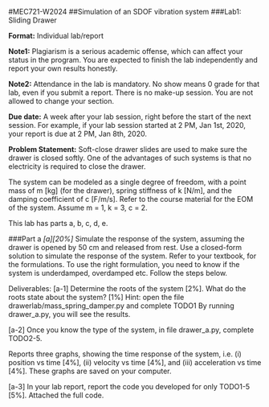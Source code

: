 #MEC721-W2024
##Simulation of an SDOF vibration system
###Lab1: Sliding Drawer

**Format:** Individual lab/report

**Note1:** Plagiarism is a serious academic offense, which can affect your status in the program. You are expected to finish the lab independently and report your own results honestly.

**Note2:** Attendance in the lab is mandatory. No show means 0 grade for that lab, even if you submit a report. There is no make-up session. You are not allowed to change your section.

**Due date:** A week after your lab session, right before the start of the next session. For example, if your lab session started at 2 PM, Jan 1st, 2020, your report is due at 2 PM, Jan 8th, 2020.



**Problem Statement:**  Soft-close drawer slides are used to make sure the drawer is closed softly. One of the advantages of such systems is that no electricity is required to close the drawer. 

The system can be modeled as a single degree of freedom, with a point mass of m \[kg\] (for the drawer), spring stiffness of k \[N/m\], and the damping coefficient of c \[F/m/s\]. Refer to the course material for the EOM of the system. Assume m = 1, k = 3, c = 2.

This lab has parts a, b, c, d, e.


###Part a
*\[a\]\[20%\]* Simulate the response of the system, assuming the drawer is opened by 50 cm and released from rest. Use a closed-form solution to simulate the response of the system. Refer to your textbook, for the formulations. To use the right formulation, you need to know if the system is underdamped, overdamped etc. Follow the steps below.

Deliverables: 
\[a-1\] Determine the roots of the system \[2%\]. What do the roots state about the system? \[1%\]
Hint: open the file drawerlab/mass_spring_damper.py and complete TODO1
By running drawer_a.py, you will see the results.
	
\[a-2\] Once you know the type of the system, in file drawer_a.py, complete TODO2-5.

Reports three graphs, showing the time response of the system, i.e. (i) position vs time \[4%\], (ii) velocity vs time \[4%\], and (iii) acceleration vs time \[4%\]. These graphs are saved on your computer.

\[a-3\] In your lab report, report the code you developed for only TODO1-5 \[5%\]. Attached the full code.


